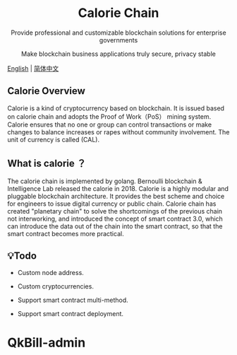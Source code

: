 <h1 align="center">Calorie Chain</h1>

<div align="center">

Provide professional and customizable blockchain solutions for enterprise governments   

Make blockchain business applications truly secure, privacy stable

</div>



[English](./README.md) | [简体中文](./README-zh_CN.md)



## Calorie  Overview

Calorie is a kind of cryptocurrency based on blockchain. It is issued based on calorie chain and adopts the Proof of Work（PoS） mining system. Calorie ensures that no one or group can control transactions or make changes to balance increases or rapes without community involvement. The unit of currency is called (CAL).



## What is calorie ？

The calorie chain is implemented by golang. Bernoulli blockchain &amp; Intelligence Lab released the calorie in 2018.
Calorie is a highly modular and pluggable blockchain architecture. It provides the best scheme and choice for engineers to issue digital currency or public chain. Calorie chain has created "planetary chain" to solve the shortcomings of the previous chain not interworking, and introduced the concept of smart contract 3.0, which can introduce the data out of the chain into the smart contract, so that the smart contract becomes more practical.


## 💡Todo

- Custom node address.

- Custom cryptocurrencies.

- Support smart contract multi-method.

- Support smart contract deployment.


# QkBill-admin
